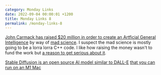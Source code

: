 ```yaml
---
category: Monday Links
date: 2022-09-04 00:00:01 +1200
title: Monday Links 8
permalink: /monday-links-8
---
```


[John Carmack has raised $20 million in order to create an Artficial General Intelligence](https://twitter.com/ID_AA_Carmack/status/1560728042959507457?s=20&t=sjKwhwuiQz_13f2Z4e7KVg) by way of [mad science](https://twitter.com/ID_AA_Carmack/status/1560729970510422016?s=20&t=sjKwhwuiQz_13f2Z4e7KVg). I suspect the mad science is mostly going to be a lorra lorra C++ code. I like how  raising the money wasn't to fund the work but [a reason to get serious about it](https://twitter.com/ID_AA_Carmack/status/1560728045115375617?s=20&t=sjKwhwuiQz_13f2Z4e7KVg).

[Stable Diffusion is an open source AI model similar to DALL-E](https://stability.ai/blog/stable-diffusion-public-release) [that you can run on an M1 Mac](https://replicate.com/blog/run-stable-diffusion-on-m1-mac)




